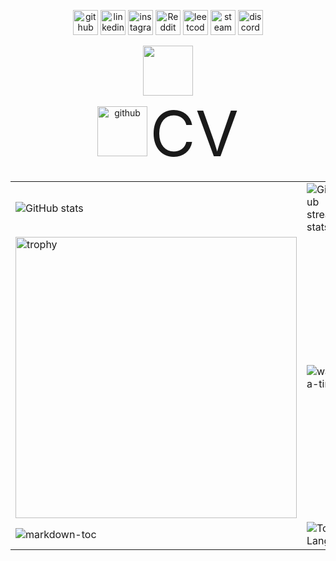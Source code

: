<div align="center">

[<img src='https://cdn.simpleicons.org/github/black/white' alt='github' height='40'>](https://github.com/ChuufMaster)  [<img src='https://cdn.simpleicons.org/linkedin/black/white' alt='linkedin' height='40'>](https://www.linkedin.com/in/ivan-horak-computer-science/)  [<img src='https://cdn.simpleicons.org/instagram/black/white' alt='instagram' height='40'>](https://www.instagram.com/ivan_horak/)  [<img src='https://cdn.simpleicons.org/reddit/black/white' alt='Reddit' height='40'>](https://www.reddit.com/user/ivan_horak)  [<img src='https://cdn.simpleicons.org/leetcode/black/white' alt='leetcode' height='40'>](Chuuf_Master)  [<img src='https://cdn.simpleicons.org/steam/black/white' alt='steam' height='40'>](https://steamcommunity.com/id/chuuf_master/)  [<img src='https://cdn.simpleicons.org/discord/black/white' alt='discord' height='40'>](discordapp.com/users/611781627248508931)  

<div align="center">
  <img src="https://komarev.com/ghpvc/?username=ChuufMaster&style=for-the-badge" height='80'>
</div>

<div align="center">
  <img src='https://cdn.simpleicons.org/Read.cv/black/white' alt='github' height='80' href="https://chuufmaster.github.io/CV/CV.pdf">
  <a href="https://chuufmaster.github.io/CV/CV.pdf" style="font-size: 100px; text-decoration: none">  CV  </a>
</div>

<table style="border: 0;">
  <tr>
    <td style="vertical-align: middle;"><img src="https://github-readme-stats.vercel.app/api?username=ChuufMaster&show_icons=true&hide_border=true&theme=tokyonight"  alt="GitHub stats"></td>
    <td style="vertical-align: middle;"><img src="https://streak-stats.demolab.com/?user=ChuufMaster&hide_border=true&theme=tokyonight" alt="GitHub streak stats"></td>
  </tr>
  <tr>
    <td style="vertical-align: middle;"><img src="https://github-profile-trophy.vercel.app/?username=ChuufMaster&row=3&column=3&margin-w=5&margin-h=5&no-frame=true&theme=tokyonight&rank=-?" height='450' alt="trophy"></td>
    <td style="vertical-align: middle;"><img src="https://github-readme-stats.vercel.app/api/wakatime?username=ChuufMaster&exclude_repo=github-readme-stats&show_icons=true&hide_border=true&theme=tokyonight" alt="waka-time"></td>
  </tr>
  <tr>
    <td style="vertical-align: middle;"><img src="https://github-readme-stats.vercel.app/api/pin/?username=ChuufMaster&repo=markdown-toc&hide_border=true&theme=tokyonight" alt="markdown-toc"></td>
    <td style="vertical-align: middle;"><img src="https://github-readme-stats.vercel.app/api/top-langs/?username=ChuufMaster&theme=tokyonight&hide_border=true&show_icons=true&layout=compact" alt="Top Langs"></td>
  </tr>
</table>

</div>
